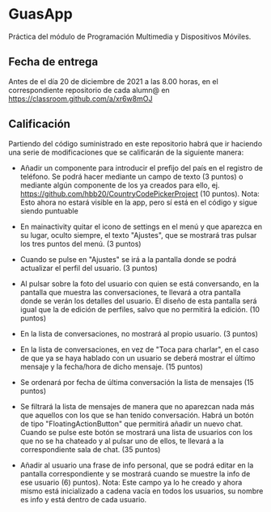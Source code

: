 # GuasApp
Práctica del módulo de Programación Multimedia y Dispositivos Móviles.

## Fecha de entrega
Antes de el día 20 de diciembre de 2021 a las 8.00 horas, en el correspondiente repositorio de cada alumn@ en https://classroom.github.com/a/xr6w8mOJ

## Calificación
Partiendo del código suministrado en este repositorio habrá que ir haciendo una serie de modificaciones que se calificarán de la siguiente manera:


- Añadir un  componente para introducir el prefijo del país en el registro de teléfono. Se podrá hacer mediante un campo de texto (3 puntos) o mediante algún componente de los ya creados para ello, ej. https://github.com/hbb20/CountryCodePickerProject (10 puntos).
Nota: Esto ahora no estará visible en la app, pero sí está en el código y sigue siendo puntuable


- En mainactivity quitar el icono de settings en el menú y que aparezca en su lugar, oculto siempre, el texto "Ajustes", que se mostrará tras pulsar los tres puntos del menú. (3 puntos)

- Cuando se pulse en "Ajustes" se irá a la pantalla donde se podrá actualizar el perfil del usuario. (3 puntos)

- Al pulsar sobre la foto del usuario con quien se está conversando, en la pantalla que muestra las conversaciones, te llevará a otra pantalla donde se verán los detalles del usuario. El diseño de esta pantalla será igual que la de edición de perfiles, salvo que no permitirá la edición. (10 puntos)

- En la lista de conversaciones, no mostrará al propio usuario. (3 puntos)

- En la lista de conversaciones, en vez de "Toca para charlar", en el caso de que ya se haya hablado con un usuario se deberá mostrar el último mensaje y la fecha/hora de dicho mensaje. (15 puntos)

- Se ordenará por fecha de última conversación la lista de mensajes (15 puntos)

- Se filtrará la lista de mensajes de manera que no aparezcan nada más que aquellos con los que se han tenido conversación. Habrá un botón de tipo "FloatingActionButton" que permitirá añadir un nuevo chat. Cuando se pulse este botón se mostrará una lista de usuarios con los que no se ha chateado y al pulsar uno de ellos, te llevará a la correspondiente sala de chat. (35 puntos)

- Añadir al usuario una frase de info personal, que se podrá editar en la pantalla correspondiente y se mostrará cuando se muestre la info de ese usuario (6) puntos).
Nota: Este campo ya lo he creado y ahora mismo está inicializado a cadena vacía en todos los usuarios, su nombre es info y está dentro de cada usuario.
